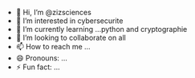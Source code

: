 - 👋 Hi, I’m @zizsciences
- 👀 I’m interested in cybersecurite 
- 🌱 I’m currently learning ...python and cryptographie
- 💞️ I’m looking to collaborate on all
- 📫 How to reach me ...
- 😄 Pronouns: ...
- ⚡ Fun fact: ...

<!---
zizsciences/zizsciences is a ✨ special ✨ repository because its `README.md` (this file) appears on your GitHub profile.
You can click the Preview link to take a look at your changes.
--->
